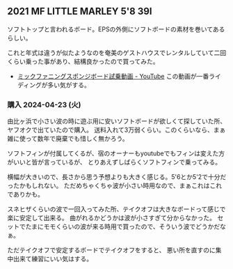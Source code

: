 ## 2021 MF LITTLE MARLEY 5'8 39l

ソフトトップと言われるボード。EPSの外側にソフトボードの素材を巻いてあるらしい。

これと年式は違うが似たようなのを奄美のゲストハウスでレンタルしていて二回くらい乗った事があり、結構良かったので買ってみた。

- [ミックファニングスポンジボード試乗動画 - YouTube](https://www.youtube.com/watch?v=Mq1MzjdfmEc) この動画が一番ライディングが多い気がする。

### 購入 2024-04-23 (火)

由比ヶ浜で小さい波の時に遊ぶ用に安いソフトボードが欲しくて探していた所、ヤフオクで出ていたので購入。
送料入れて3万弱くらい。このくらいなら、まぁ雑に使って数年で廃棄でも惜しく無かろう。

ソフトフィンが付属してくるが、宿のオーナーもyoutubeでもフィンは変えた方がいいと皆が言っているが、
とりあえずしばらくソフトフィンで乗ってみる。

横幅が大きいので、長さから思う予想よりも大きく感じる。5'6とか5'2で十分だったかもしれない。
ただめちゃくちゃ波が小さい時用なので、まぁこれはこれでありかも。

スネヒザくらいの波で一回入ってみた所、テイクオフは大きなボードって感じで楽に安定して出来る。
曲がれるかどうかは波が小さすぎて分からなかった。
セットでたまにモモくらいの波が来る時用で買ったので、そういう波でどうかだなぁ。

ただテイクオフで安定するボードでテイクオフをすると、
悪い所を直すのに集中出来て練習にいい気はする。
